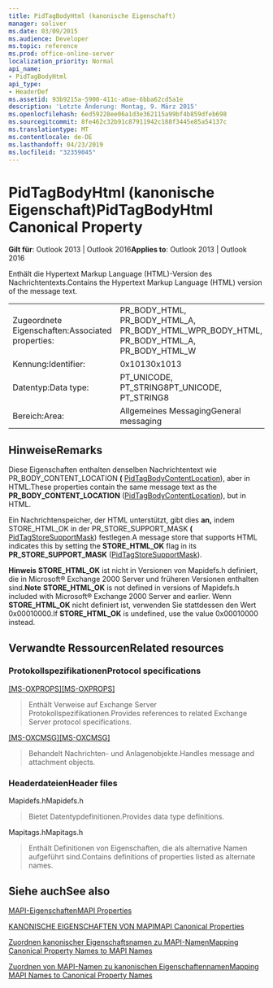 ```yaml
---
title: PidTagBodyHtml (kanonische Eigenschaft)
manager: soliver
ms.date: 03/09/2015
ms.audience: Developer
ms.topic: reference
ms.prod: office-online-server
localization_priority: Normal
api_name:
- PidTagBodyHtml
api_type:
- HeaderDef
ms.assetid: 93b9215a-5900-411c-a0ae-6bba62cd5a1e
description: 'Letzte Änderung: Montag, 9. März 2015'
ms.openlocfilehash: 6ed59228ee06a1d3e362115a99bf4b859dfeb698
ms.sourcegitcommit: 8fe462c32b91c87911942c188f3445e85a54137c
ms.translationtype: MT
ms.contentlocale: de-DE
ms.lasthandoff: 04/23/2019
ms.locfileid: "32359045"
---
```

# <a name="pidtagbodyhtml-canonical-property"></a><span data-ttu-id="4a09e-103">PidTagBodyHtml (kanonische Eigenschaft)</span><span class="sxs-lookup"><span data-stu-id="4a09e-103">PidTagBodyHtml Canonical Property</span></span>

  
  
<span data-ttu-id="4a09e-104">**Gilt für**: Outlook 2013 | Outlook 2016</span><span class="sxs-lookup"><span data-stu-id="4a09e-104">**Applies to**: Outlook 2013 | Outlook 2016</span></span> 
  
<span data-ttu-id="4a09e-105">Enthält die Hypertext Markup Language (HTML)-Version des Nachrichtentexts.</span><span class="sxs-lookup"><span data-stu-id="4a09e-105">Contains the Hypertext Markup Language (HTML) version of the message text.</span></span> 
  
|||
|:-----|:-----|
|<span data-ttu-id="4a09e-106">Zugeordnete Eigenschaften:</span><span class="sxs-lookup"><span data-stu-id="4a09e-106">Associated properties:</span></span>  <br/> |<span data-ttu-id="4a09e-107">PR_BODY_HTML, PR_BODY_HTML_A, PR_BODY_HTML_W</span><span class="sxs-lookup"><span data-stu-id="4a09e-107">PR_BODY_HTML, PR_BODY_HTML_A, PR_BODY_HTML_W</span></span>  <br/> |
|<span data-ttu-id="4a09e-108">Kennung:</span><span class="sxs-lookup"><span data-stu-id="4a09e-108">Identifier:</span></span>  <br/> |<span data-ttu-id="4a09e-109">0x1013</span><span class="sxs-lookup"><span data-stu-id="4a09e-109">0x1013</span></span>  <br/> |
|<span data-ttu-id="4a09e-110">Datentyp:</span><span class="sxs-lookup"><span data-stu-id="4a09e-110">Data type:</span></span>  <br/> |<span data-ttu-id="4a09e-111">PT_UNICODE, PT_STRING8</span><span class="sxs-lookup"><span data-stu-id="4a09e-111">PT_UNICODE, PT_STRING8</span></span>  <br/> |
|<span data-ttu-id="4a09e-112">Bereich:</span><span class="sxs-lookup"><span data-stu-id="4a09e-112">Area:</span></span>  <br/> |<span data-ttu-id="4a09e-113">Allgemeines Messaging</span><span class="sxs-lookup"><span data-stu-id="4a09e-113">General messaging</span></span>  <br/> |
   
## <a name="remarks"></a><span data-ttu-id="4a09e-114">Hinweise</span><span class="sxs-lookup"><span data-stu-id="4a09e-114">Remarks</span></span>

<span data-ttu-id="4a09e-115">Diese Eigenschaften enthalten denselben Nachrichtentext wie PR_BODY_CONTENT_LOCATION **(** [PidTagBodyContentLocation](pidtagbodycontentlocation-canonical-property.md)), aber in HTML.</span><span class="sxs-lookup"><span data-stu-id="4a09e-115">These properties contain the same message text as the **PR_BODY_CONTENT_LOCATION** ([PidTagBodyContentLocation](pidtagbodycontentlocation-canonical-property.md)), but in HTML.</span></span> 
  
<span data-ttu-id="4a09e-116">Ein Nachrichtenspeicher, der HTML unterstützt, gibt dies **an,** indem STORE_HTML_OK in der PR_STORE_SUPPORT_MASK **(** [PidTagStoreSupportMask](pidtagstoresupportmask-canonical-property.md)) festlegen.</span><span class="sxs-lookup"><span data-stu-id="4a09e-116">A message store that supports HTML indicates this by setting the **STORE_HTML_OK** flag in its **PR_STORE_SUPPORT_MASK** ([PidTagStoreSupportMask](pidtagstoresupportmask-canonical-property.md)).</span></span> 
  
 <span data-ttu-id="4a09e-117">**Hinweis** **STORE_HTML_OK** ist nicht in Versionen von Mapidefs.h definiert, die in Microsoft® Exchange 2000 Server und früheren Versionen enthalten sind.</span><span class="sxs-lookup"><span data-stu-id="4a09e-117">**Note** **STORE_HTML_OK** is not defined in versions of Mapidefs.h included with Microsoft® Exchange 2000 Server and earlier.</span></span> <span data-ttu-id="4a09e-118">Wenn **STORE_HTML_OK** nicht definiert ist, verwenden Sie stattdessen den Wert 0x00010000.</span><span class="sxs-lookup"><span data-stu-id="4a09e-118">If **STORE_HTML_OK** is undefined, use the value 0x00010000 instead.</span></span> 
  
## <a name="related-resources"></a><span data-ttu-id="4a09e-119">Verwandte Ressourcen</span><span class="sxs-lookup"><span data-stu-id="4a09e-119">Related resources</span></span>

### <a name="protocol-specifications"></a><span data-ttu-id="4a09e-120">Protokollspezifikationen</span><span class="sxs-lookup"><span data-stu-id="4a09e-120">Protocol specifications</span></span>

<span data-ttu-id="4a09e-121">[[MS-OXPROPS]](https://msdn.microsoft.com/library/f6ab1613-aefe-447d-a49c-18217230b148%28Office.15%29.aspx)</span><span class="sxs-lookup"><span data-stu-id="4a09e-121">[[MS-OXPROPS]](https://msdn.microsoft.com/library/f6ab1613-aefe-447d-a49c-18217230b148%28Office.15%29.aspx)</span></span>
  
> <span data-ttu-id="4a09e-122">Enthält Verweise auf Exchange Server Protokollspezifikationen.</span><span class="sxs-lookup"><span data-stu-id="4a09e-122">Provides references to related Exchange Server protocol specifications.</span></span>
    
<span data-ttu-id="4a09e-123">[[MS-OXCMSG]](https://msdn.microsoft.com/library/7fd7ec40-deec-4c06-9493-1bc06b349682%28Office.15%29.aspx)</span><span class="sxs-lookup"><span data-stu-id="4a09e-123">[[MS-OXCMSG]](https://msdn.microsoft.com/library/7fd7ec40-deec-4c06-9493-1bc06b349682%28Office.15%29.aspx)</span></span>
  
> <span data-ttu-id="4a09e-124">Behandelt Nachrichten- und Anlagenobjekte.</span><span class="sxs-lookup"><span data-stu-id="4a09e-124">Handles message and attachment objects.</span></span>
    
### <a name="header-files"></a><span data-ttu-id="4a09e-125">Headerdateien</span><span class="sxs-lookup"><span data-stu-id="4a09e-125">Header files</span></span>

<span data-ttu-id="4a09e-126">Mapidefs.h</span><span class="sxs-lookup"><span data-stu-id="4a09e-126">Mapidefs.h</span></span>
  
> <span data-ttu-id="4a09e-127">Bietet Datentypdefinitionen.</span><span class="sxs-lookup"><span data-stu-id="4a09e-127">Provides data type definitions.</span></span>
    
<span data-ttu-id="4a09e-128">Mapitags.h</span><span class="sxs-lookup"><span data-stu-id="4a09e-128">Mapitags.h</span></span>
  
> <span data-ttu-id="4a09e-129">Enthält Definitionen von Eigenschaften, die als alternative Namen aufgeführt sind.</span><span class="sxs-lookup"><span data-stu-id="4a09e-129">Contains definitions of properties listed as alternate names.</span></span>
    
## <a name="see-also"></a><span data-ttu-id="4a09e-130">Siehe auch</span><span class="sxs-lookup"><span data-stu-id="4a09e-130">See also</span></span>



[<span data-ttu-id="4a09e-131">MAPI-Eigenschaften</span><span class="sxs-lookup"><span data-stu-id="4a09e-131">MAPI Properties</span></span>](mapi-properties.md)
  
[<span data-ttu-id="4a09e-132">KANONISCHE EIGENSCHAFTEN VON MAPI</span><span class="sxs-lookup"><span data-stu-id="4a09e-132">MAPI Canonical Properties</span></span>](mapi-canonical-properties.md)
  
[<span data-ttu-id="4a09e-133">Zuordnen kanonischer Eigenschaftsnamen zu MAPI-Namen</span><span class="sxs-lookup"><span data-stu-id="4a09e-133">Mapping Canonical Property Names to MAPI Names</span></span>](mapping-canonical-property-names-to-mapi-names.md)
  
[<span data-ttu-id="4a09e-134">Zuordnen von MAPI-Namen zu kanonischen Eigenschaftennamen</span><span class="sxs-lookup"><span data-stu-id="4a09e-134">Mapping MAPI Names to Canonical Property Names</span></span>](mapping-mapi-names-to-canonical-property-names.md)

